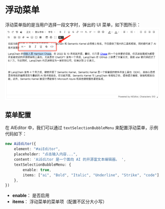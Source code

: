 # 浮动菜单

浮动菜单指的是当用户选择一段文字时，弹出的 UI 菜单，如下图所示：
![](../../assets/image/bubble-menu.png)

## 菜单配置

在 AIEditor 中，我们可以通过 `textSelectionBubbleMenu` 来配置浮动菜单，示例代码如下：

```typescript
new AiEditor({
    element: "#aiEditor",
    placeholder: "点击输入内容...",
    content: 'AiEditor 是一个面向 AI 的开源富文本编辑器。 ',
    textSelectionBubbleMenu: {
        enable: true,
        items: ["ai", "Bold", "Italic", "Underline", "Strike", "code"],
    },
})
```

- **enable**： 是否启用
- **items**： 浮动菜单的菜单项（配置不区分大小写）